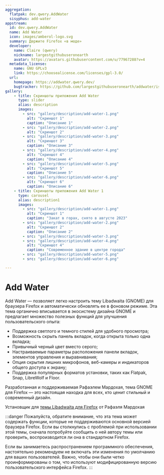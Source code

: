 ```yaml
---
aggregation:
  flatpak: dev.qwery.AddWater
  sisyphus: add-water
appstream:
  id: dev.qwery.AddWater
  name: Add Water
  icon: images/amberol-logo.svg
  summary: Держите Firefox «в моде»
  developer:
    name: Claire (qwery)
    nickname: largestgithubuseronearth
    avatar: https://avatars.githubusercontent.com/u/77967288?v=4
  metadata_license:
    name: GNU GPLv3
    link: https://choosealicense.com/licenses/gpl-3.0/
  url:
    homepage: https://addwater.qwery.dev/
    bugtracker: https://github.com/largestgithubuseronearth/addwater/issues
gallery:
    - title: Скриншоты приложения Add Water
      type: slider
      alias: description
      images:
        - src: "gallery/description/add-water-1.png"
          alt: "Скриншот 1"
          caption: "Описание 1"
        - src: "gallery/description/add-water-2.png"
          alt: "Скриншот 2"
        - src: "gallery/description/add-water-3.png"
          alt: "Скриншот 3"
          caption: "Описание 3"
        - src: "gallery/description/add-water-4.png"
          alt: "Скриншот 4"
          caption: "Описание 4"
        - src: "gallery/description/add-water-5.png"
          alt: "Скриншот 5"
          caption: "Описание 5"
        - src: "gallery/description/add-water-6.png"
          alt: "Скриншот 6"
          caption: "Описание 6"
    - title: Скриншоты приложения Add Water 1
      type: carousel
      alias: description1
      images:
        - src: "gallery/description/add-water-1.png"
          alt: "Скриншот 1"
          caption: "Закат в горах, снято в августе 2023"
        - src: "gallery/description/add-water-2.png"
          alt: "Скриншот 2"
          caption: "Описание 2"
        - src: "gallery/description/add-water-3.png"
        - src: "gallery/description/add-water-4.png"
          alt: "Скриншот 4"
          caption: "Современное здание в центре города"
        - src: "gallery/description/add-water-5.png"
        - src: "gallery/description/add-water-6.png"

---
```


# Add Water

Add Water — позволяет легко настроить тему Libadwaita (GNOME) для браузера Firefox и автоматически обновлять ее в фоновом режиме. Эта тема органично вписывается в экосистему дизайна GNOME и предлагает множество полезных функций для улучшения пользовательского опыта:

- Поддержка светлого и темного стилей для удобного просмотра;
- Возможность скрыть панель вкладок, когда открыта только одна вкладка;
- Привычный черный цвет вместо серого;
- Настраиваемые параметры расположения панели вкладок, элементов управления и выравнивания;
- Опция скрытия лишних микрофонов, веб-камеры и индикаторов общего доступа к экрану;
- Поддержка популярных форматов установки, таких как Flatpak, Snap, LibreWolf и Floor.

Разработанная и поддерживаемая Рафаэлем Мардохая, тема GNOME для Firefox — это настоящая находка для всех, кто ценит стильный и современный дизайн.

Установщик для [темы Libadwaita для Firefox](https://github.com/largestgithubuseronearth/addwater) от Рафаэля Мардохая

:::danger
Пожалуйста, обратите внимание, что эта тема может содержать функции, которые не поддерживаются основной версией браузера Firefox. Если вы столкнулись с проблемой при использовании этой темы, сначала попробуйте сообщить о ней автору темы или проверить, воспроизводится ли она в стандартном Firefox.

Если вы занимаетесь распространением программного обеспечения, настоятельно рекомендуем не включать эти изменения по умолчанию для ваших пользователей. Важно, чтобы они были четко проинформированы о том, что используют модифицированную версию пользовательского интерфейса Firefox.
:::

<Gallery title="Скриншоты приложения Add Water" alias="description" />
<Gallery title="Скриншоты приложения Add Water 1" alias="description1" />

<!--@include: @ru/apps/.parts/install/content-repo.md-->
<!--@include: @ru/apps/.parts/install/content-flatpak.md-->
